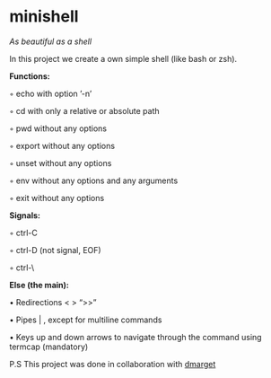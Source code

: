 # minishell
<i>As beautiful as a shell</i>

In this project we create a own simple shell (like bash or zsh).


<b>Functions:</b>


◦ echo with option ’-n’

◦ cd with only a relative or absolute path

◦ pwd without any options

◦ export without any options

◦ unset without any options

◦ env without any options and any arguments 

◦ exit without any options

<b>Signals:</b>

◦ ctrl-C 

◦ ctrl-D (not signal, EOF)

◦ ctrl-\

<b> Else (the main): </b>

• Redirections < > “>>”

• Pipes | , except for multiline commands

• Keys up and down arrows to navigate through the command using termcap (mandatory)


P.S This project was done in collaboration with <a href=https://github.com/dmarget>dmarget</a>

